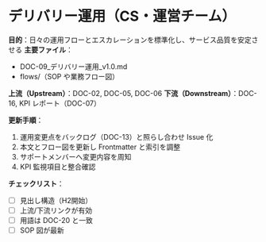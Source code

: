 # デリバリー運用（CS・運営チーム）

**目的**：日々の運用フローとエスカレーションを標準化し、サービス品質を安定させる
**主要ファイル**：  
- DOC-09_デリバリー運用_v1.0.md  
- flows/（SOP や業務フロー図）

**上流（Upstream）**：DOC-02, DOC-05, DOC-06
**下流（Downstream）**：DOC-16, KPI レポート（DOC-07）

**更新手順**：
1. 運用変更点をバックログ（DOC-13）と照らし合わせ Issue 化
2. 本文とフロー図を更新し Frontmatter と索引を調整
3. サポートメンバーへ変更内容を周知
4. KPI 監視項目と整合確認

**チェックリスト**：
- [ ] 見出し構造（H2開始）  
- [ ] 上流/下流リンクが有効  
- [ ] 用語は DOC-20 と一致  
- [ ] SOP 図が最新
